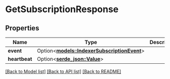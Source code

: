 # GetSubscriptionResponse

## Properties

| Name          | Type                                                                        | Description | Notes      |
| ------------- | --------------------------------------------------------------------------- | ----------- | ---------- |
| **event**     | Option<[**models::IndexerSubscriptionEvent**](IndexerSubscriptionEvent.md)> |             | [optional] |
| **heartbeat** | Option<[**serde_json::Value**](.md)>                                        |             | [optional] |

[[Back to Model list]](../README.md#documentation-for-models) [[Back to API list]](../README.md#documentation-for-api-endpoints) [[Back to README]](../README.md)
